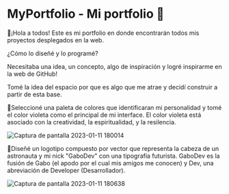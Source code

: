 # MyPortfolio - Mi portfolio 💼

🚀¡Hola a todos! Este es mi portfolio en donde encontrarán todos mis proyectos desplegados en la web.

¿Cómo lo diseñé y lo programé?

Necesitaba una idea, un concepto, algo de inspiración y logré inspirarme en la web de GitHub!

Tomé la idea del espacio por que es algo que me atrae y decidí construir a partir de esta base.

📌Seleccioné una paleta de colores que identificaran mi personalidad y tomé el color violeta como el principal de mi interface.
El color violeta está asociado con la creatividad, la espiritualidad, y la resilencia.

![Captura de pantalla 2023-01-11 180014](https://user-images.githubusercontent.com/96387359/211916825-f666bf61-61d3-4b0d-b428-1d6e8aa4e7c3.png)

📌Diseñé un logotipo compuesto por vector que representa la cabeza de un astronauta y mi nick "GaboDev" con una tipografía futurista.
GaboDev es la fusión de Gabo (el apodo por el cual mis amigos me conocen) y Dev, una abreviación de Developer (Desarrollador).

![Captura de pantalla 2023-01-11 180638](https://user-images.githubusercontent.com/96387359/211917871-7f1ea461-4c2f-4b84-8414-6647236c4959.png)


